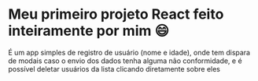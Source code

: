 # Meu primeiro projeto React feito inteiramente por mim :smile:

É um app simples de registro de usuário (nome e idade), onde tem dispara de modais caso o envio dos dados tenha alguma não conformidade, e é possível deletar usuários da lista clicando diretamente sobre eles
